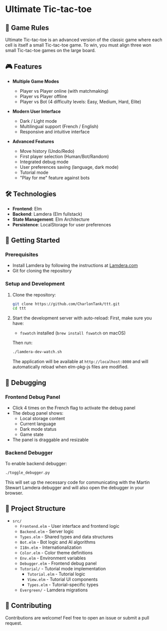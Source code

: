 # Ultimate Tic-tac-toe

## 🎯 Game Rules

Ultimate Tic-tac-toe is an advanced version of the classic game where each cell is itself a small Tic-tac-toe game. To win, you must align three won small Tic-tac-toe games on the large board.

## 🎮 Features

- **Multiple Game Modes**
  - Player vs Player online (with matchmaking)
  - Player vs Player offline
  - Player vs Bot (4 difficulty levels: Easy, Medium, Hard, Elite)

- **Modern User Interface**
  - Dark / Light mode
  - Multilingual support (French / English)
  - Responsive and intuitive interface

- **Advanced Features**
  - Move history (Undo/Redo)
  - First player selection (Human/Bot/Random)
  - Integrated debug mode
  - User preferences saving (language, dark mode)
  - Tutorial mode
  - "Play for me" feature against bots

## 🛠 Technologies

- **Frontend**: Elm
- **Backend**: Lamdera (Elm fullstack)
- **State Management**: Elm Architecture
- **Persistence**: LocalStorage for user preferences

## 🚀 Getting Started

### Prerequisites
- Install Lamdera by following the instructions at [Lamdera.com](https://lamdera.com/)
- Git for cloning the repository

### Setup and Development
1. Clone the repository:
   ```bash
   git clone https://github.com/CharlonTank/ttt.git
   cd ttt
   ```

2. Start the development server with auto-reload:
   First, make sure you have:
   - `fswatch` installed (`brew install fswatch` on macOS)

   Then run:
   ```bash
   ./lamdera-dev-watch.sh
   ```
   The application will be available at `http://localhost:8000` and will automatically reload when elm-pkg-js files are modified.

## 📁 Debugging

### Frontend Debug Panel
- Click 4 times on the French flag to activate the debug panel
- The debug panel shows:
  - Local storage content
  - Current language
  - Dark mode status
  - Game state
- The panel is draggable and resizable

### Backend Debugger
To enable backend debugger:
```bash
./toggle_debugger.py
```
This will set up the necessary code for communicating with the Martin Stewart Lamdera debugger and will also open the debugger in your browser.

## 📁 Project Structure

- `src/`
  - `Frontend.elm` - User interface and frontend logic
  - `Backend.elm` - Server logic
  - `Types.elm` - Shared types and data structures
  - `Bot.elm` - Bot logic and AI algorithms
  - `I18n.elm` - Internationalization
  - `Color.elm` - Color theme definitions
  - `Env.elm` - Environment variables
  - `Debugger.elm` - Frontend debug panel
  - `Tutorial/` - Tutorial mode implementation
    - `Tutorial.elm` - Tutorial logic
    - `View.elm` - Tutorial UI components
    - `Types.elm` - Tutorial-specific types
  - `Evergreen/` - Lamdera migrations

## 🔧 Contributing

Contributions are welcome! Feel free to open an issue or submit a pull request.
